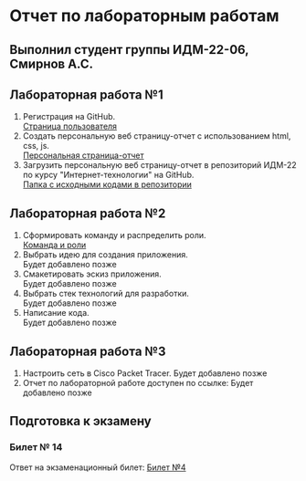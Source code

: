 # Отчет по лабораторным работам

## Выполнил студент группы ИДМ-22-06, Смирнов А.С.

## Лабораторная работа №1

1.  Регистрация на GitHub.\
[Страница пользователя](https://github.com/ReptiLe8086)
2.  Создать персональную веб страницу-отчет с использованием html, css, js.\
[Персональная страница-отчет](https://ReptiLe8086.github.io/IT_Labs/)
3.  Загрузить персональную веб страницу-отчет в репозиторий ИДМ-22 по курсу "Интернет-технологии" на GitHub.\
[Папка с исходными кодами в репозитории](https://github.com/ReptiLe8086/IT_Labs)

## Лабораторная работа №2

1.  Сформировать команду и распределить роли.\
[Команда и роли](https://docs.google.com/spreadsheets/d/1ypxgDUpNsaAK5PH90dTfGKdtDnWaeEDWfupEbDokN6A/edit#gid=1327184368)
2.  Выбрать идею для создания приложения.\
Будет добавлено позже
3.  Смакетировать эскиз приложения.\
Будет добавлено позже
4.  Выбрать стек технологий для разработки.\
Будет добавлено позже
5.  Написание кода.\
Будет добавлено позже

## Лабораторная работа №3

1.  Настроить сеть в Сisco Packet Tracer.
Будет добавлено позже
2.  Отчет по лабораторной работе доступен по ссылке:
Будет добавлено позже

## Подготовка к экзамену
### Билет № 14

Ответ на экзаменационный билет: [Билет №4](https://github.com/stankin/inet-2022/wiki/exam14)
